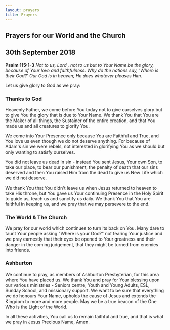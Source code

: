 ```yaml
---
layout: prayers
title: Prayers
---
```

## Prayers for our World and the Church 

## 30th September 2018

__Psalm 115:1-3__ 
_Not to us, Lord , not to us but to Your Name be the glory, because of Your love and faithfulness. Why do the nations say, 'Where is their God?' Our God is in heaven; He does whatever pleases Him._

Let us give glory to God as we pray:

### Thanks to God
Heavenly Father, we come before You today not to give ourselves glory but to give You the glory that is due to Your Name. We thank You that You are the Maker of all things, the Sustainer of the entire creation, and that You made us and all creatures to glorify You.

We come into Your Presence only because You are Faithful and True, and You love us even though we do not deserve anything. For because of Adam's sin we were rebels, not interested in glorifying You as we should but only wanting to satisfy ourselves.

You did not leave us dead in sin - instead You sent Jesus, Your own Son, to take our place, to bear our punishment, the penalty of death that our sins deserved and then You raised Him from the dead to give us New Life which we did not deserve. 

We thank You that You didn't leave us when Jesus returned to heaven to take His throne, but You gave us Your continuing Presence in the Holy Spirit to guide us, teach us and sanctify us daily. We thank You that You are faithful in keeping us, and we pray that we may persevere to the end.

### The World & The Church
We pray for our world which continues to turn its back on You. Many dare to taunt Your people asking "Where is your God?" not fearing Your justice and we pray earnestly that their eyes be opened to Your greatness and their danger in the coming judgement, that they might be turned from enemies into friends.  

### Ashburton
We continue to pray, as members of Ashburton Presbyterian, for this area where You have placed us. We thank You and pray for Your blessing upon our various ministries - Seniors centre, Youth and Young Adults, ESL, Sunday School, and missionary support. We want to be sure that everything we do honours Your Name, upholds the cause of Jesus and extends the Kingdom to more and more people. May we be a true beacon of the One Who is the Light of the World.

In all these activities, You call us to remain faithful and true, and that is what we pray in Jesus Precious Name, Amen.

